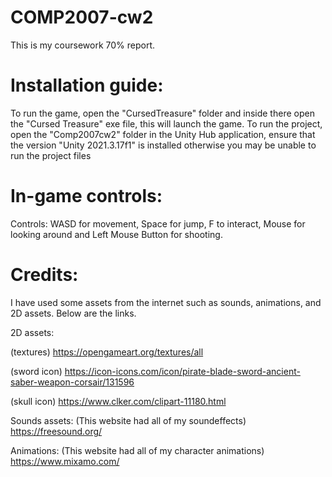 # COMP2007-cw2

This is my coursework 70% report.

# Installation guide: 
To run the game, open the "CursedTreasure" folder and inside there open the "Cursed Treasure" exe file, this will launch the game.
To run the project, open the "Comp2007cw2" folder in the Unity Hub application, ensure that the version "Unity 2021.3.17f1" is installed otherwise you may be unable to run the project files

# In-game controls: 
Controls: WASD for movement, Space for jump, F to interact, Mouse for looking around and Left Mouse Button for shooting.


# Credits:
I have used some assets from the internet such as sounds, animations, and 2D assets. Below are the links.

2D assets:

(textures)
https://opengameart.org/textures/all 

(sword icon)
https://icon-icons.com/icon/pirate-blade-sword-ancient-saber-weapon-corsair/131596 

(skull icon)
https://www.clker.com/clipart-11180.html

Sounds assets:
(This website had all of my soundeffects)
https://freesound.org/ 

Animations:
(This website had all of my character animations)
https://www.mixamo.com/ 
